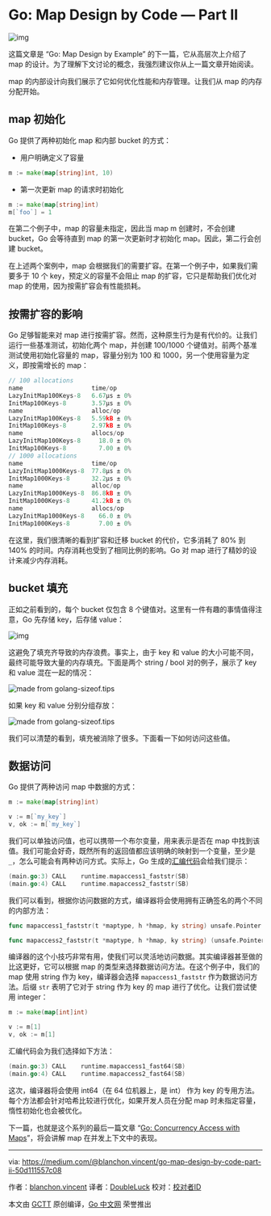 # Go: Map Design by Code — Part II

![img](https://github.com/studygolang/gctt-images/blob/master/go-map-design-by-code-part-II/1_Mr8IJbn7a8SV1FN-mN_KXg.png?raw=true)

这篇文章是 “Go: Map Design by Example” 的下一篇，它从高层次上介绍了 map 的设计。为了理解下文讨论的概念，我强烈建议你从上一篇文章开始阅读。

map 的内部设计向我们展示了它如何优化性能和内存管理。让我们从 map 的内存分配开始。

## map 初始化

Go 提供了两种初始化 map 和内部 bucket 的方式：

* 用户明确定义了容量

```go
m := make(map[string]int, 10)
```

* 第一次更新 map 的请求时初始化

```go
m := make(map[string]int)
m[`foo`] = 1
```

在第二个例子中，map 的容量未指定，因此当 map m 创建时，不会创建 bucket，Go 会等待直到 map 的第一次更新时才初始化 map。因此，第二行会创建 bucket。

在上述两个案例中，map 会根据我们的需要扩容。在第一个例子中，如果我们需要多于 10 个 key，预定义的容量不会阻止 map 的扩容，它只是帮助我们优化对 map 的使用，因为按需扩容会有性能损耗。

## 按需扩容的影响

Go 足够智能来对 map 进行按需扩容。然而，这种原生行为是有代价的。让我们运行一些基准测试，初始化两个 map，并创建 100/1000 个键值对。前两个基准测试使用初始化容量的 map，容量分别为 100 和 1000，另一个使用容量为定义，即按需增长的 map：

```go
// 100 allocations
name                   time/op
LazyInitMap100Keys-8   6.67µs ± 0%
InitMap100Keys-8       3.57µs ± 0%
name                   alloc/op
LazyInitMap100Keys-8   5.59kB ± 0%
InitMap100Keys-8       2.97kB ± 0%
name                   allocs/op
LazyInitMap100Keys-8     18.0 ± 0%
InitMap100Keys-8         7.00 ± 0%
// 1000 allocations
name                   time/op
LazyInitMap1000Keys-8  77.8µs ± 0%
InitMap1000Keys-8      32.2µs ± 0%
name                   alloc/op
LazyInitMap1000Keys-8  86.8kB ± 0%
InitMap1000Keys-8      41.2kB ± 0%
name                   allocs/op
LazyInitMap1000Keys-8    66.0 ± 0%
InitMap1000Keys-8        7.00 ± 0%
```

在这里，我们很清晰的看到扩容和迁移 bucket 的代价，它多消耗了 80% 到 140% 的时间。内存消耗也受到了相同比例的影响。Go 对 map 进行了精妙的设计来减少内存消耗。

## bucket 填充

正如之前看到的，每个 bucket 仅包含 8 个键值对。这里有一件有趣的事情值得注意，Go 先存储 key，后存储 value：

![img](https://github.com/studygolang/gctt-images/blob/master/go-map-design-by-code-part-II/1_A3qlHSkgsaNPUMz3bEYhzw.png?raw=true)

这避免了填充齐导致的内存浪费。事实上，由于 key 和 value 的大小可能不同，最终可能导致大量的内存填充。下面是两个 string / bool 对的例子，展示了 key 和 value 混在一起的情况：

![made from golang-sizeof.tips](https://github.com/studygolang/gctt-images/blob/master/go-map-design-by-code-part-II/1_vKJ_B-u8Vk-JTcXKxM_nCA.png?raw=true)

如果 key 和 value 分别分组存放：

![made from golang-sizeof.tips](https://github.com/studygolang/gctt-images/blob/master/go-map-design-by-code-part-II/1_wztgWbUB8nnuvICBc9cpCA.png?raw=true)

我们可以清楚的看到，填充被消除了很多。下面看一下如何访问这些值。

## 数据访问

Go 提供了两种访问 map 中数据的方式：

```go
m := make(map[string]int)

v := m[`my_key`]
v, ok := m[`my_key`]
```

我们可以单独访问值，也可以携带一个布尔变量，用来表示是否在 map 中找到该值。我们可能会好奇，既然所有的返回值都应该明确的映射到一个变量，至少是 `_`，怎么可能会有两种访问方式。实际上，Go 生成的[汇编代码](https://golang.org/doc/asm)会给我们提示：

```go
(main.go:3) CALL    runtime.mapaccess1_faststr(SB)
(main.go:4) CALL    runtime.mapaccess2_faststr(SB)
```

我们可以看到，根据你访问数据的方式，编译器将会使用拥有正确签名的两个不同的内部方法：

```go
func mapaccess1_faststr(t *maptype, h *hmap, ky string) unsafe.Pointer

func mapaccess2_faststr(t *maptype, h *hmap, ky string) (unsafe.Pointer, bool)
```

编译器的这个小技巧非常有用，使我们可以灵活地访问数据。其实编译器甚至做的比这更好，它可以根据 map 的类型来选择数据访问方法。在这个例子中，我们的 map 使用 string 作为 key，编译器会选择 `mapaccess1_faststr` 作为数据访问方法。后缀 `str` 表明了它对于 string 作为 key 的 map 进行了优化。让我们尝试使用 integer：

```go
m := make(map[int]int)

v := m[1]
v, ok := m[1]
```

汇编代码会为我们选择如下方法：

```go
(main.go:3) CALL    runtime.mapaccess1_fast64(SB)
(main.go:4) CALL    runtime.mapaccess2_fast64(SB)
```

这次，编译器将会使用 int64（在 64 位机器上，是 int） 作为 key 的专用方法。每个方法都会针对哈希比较进行优化，如果开发人员在分配 map 时未指定容量，惰性初始化也会被优化。

下一篇，也就是这个系列的最后一篇文章 “[Go: Concurrency Access with Maps](https://medium.com/@blanchon.vincent/go-concurrency-access-with-maps-part-iii-8c0a0e4eb27e)”，将会讲解 map 在并发上下文中的表现。

---
via: https://medium.com/@blanchon.vincent/go-map-design-by-code-part-ii-50d111557c08

作者：[blanchon.vincent](https://medium.com/@blanchon.vincent)
译者：[DoubleLuck](https://github.com/DoubleLuck)
校对：[校对者ID](https://github.com/校对者ID)

本文由 [GCTT](https://github.com/studygolang/GCTT) 原创编译，[Go 中文网](https://studygolang.com/) 荣誉推出
